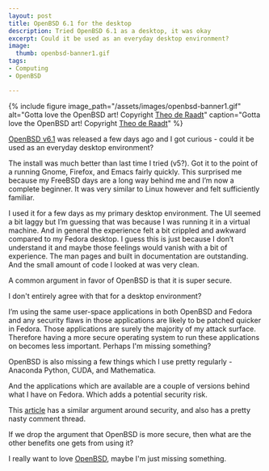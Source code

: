 ```yaml
---
layout: post
title: OpenBSD 6.1 for the desktop
description: Tried OpenBSD 6.1 as a desktop, it was okay
excerpt: Could it be used as an everyday desktop environment?
image:
  thumb: openbsd-banner1.gif
tags:
- Computing
- OpenBSD

---
```


{%
include figure
image_path="/assets/images/openbsd-banner1.gif"
alt="Gotta love the OpenBSD art! Copyright [Theo de Raadt](http://www.openbsd.org/art1.html)"
caption="Gotta love the OpenBSD art! Copyright [Theo de Raadt](http://www.openbsd.org/art1.html)"
%}

[OpenBSD v6.1](http://www.openbsd.org/61.html) was released a few days ago and I got curious - could it be used as an everyday desktop environment?

The install was much better than last time I tried (v5?). Got it to the point of a running Gnome, Firefox, and Emacs fairly quickly. This surprised me because my FreeBSD days are a long way behind me and I’m now a complete beginner. It was very similar to Linux however and felt sufficiently familiar.

I used it for a few days as my primary desktop environment. The UI seemed a bit laggy but I’m guessing that was because I was running it in a virtual machine. And in general the experience felt a bit crippled and awkward compared to my Fedora desktop. I guess this is just because I don’t understand it and maybe those feelings would vanish with a bit of experience. The man pages and built in documentation are outstanding. And the small amount of code I looked at was very clean.

A common argument in favor of OpenBSD is that it is super secure.

I don't entirely agree with that for a desktop environment?

I’m using the same user-space applications in both OpenBSD and Fedora and any security flaws in those applications are likely to be patched quicker in Fedora. Those applications are surely the majority of my attack surface. Therefore having a more secure operating system to run these applications on becomes less important. Perhaps I'm missing something?

OpenBSD is also missing a few things which I use pretty regularly - Anaconda Python, CUDA, and Mathematica.

And the applications which are available are a couple of versions behind what I have on Fedora. Which adds a potential security risk.

This [article](https://allthatiswrong.wordpress.com/2010/01/20/the-insecurity-of-openbsd/) has a similar argument around security, and also has a pretty nasty comment thread.

If we drop the argument that OpenBSD is more secure, then what are the other benefits one gets from using it?

I really want to love [OpenBSD](http://www.openbsd.org/index.html), maybe I'm just missing something.
